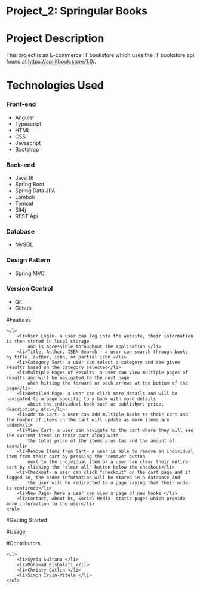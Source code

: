 # Project_2: Springular Books

# Project Description
This project is an E-commerce IT bookstore which uses the IT bookstore api found at https://api.itbook.store/1.0/. 

# Technologies Used
<h3>Front-end</h3>
 <ul>
  <li> Angular </li>
  <li> Typescript </li>
  <li> HTML</li>
  <li> CSS </li>
  <li> Javascript </li>
  <li> Bootstrap </li>
 </ul>
<h3>Back-end</h3>
 <ul>
  <li> Java 16</li>
  <li> Spring Boot</li>
  <li> Spring Data JPA</li>
  <li> Lombok </li>
  <li> Tomcat </li>
  <li> Slf4j </li>
  <li> REST Api </li>	
 </ul>
 <h3> Database </h3>
  <ul>
   <li> MySQL </li>
  </ul>
 <h3> Design Pattern </h3>
  <ul>
   <li>Spring MVC</li>
  </ul>
 <h3> Version Control </h3>
  <ul>
   <li> Git </li>
   <li> Github </li>
  </ul>

#Features

	<ul>
		<li>User Login- a user can log into the website, their information is then stored in local storage 
			and is accessible throughout the application </li>
		<li>Title, Author, ISBN Search - a user can search through books by title, author, isbn, or partial isbn </li>
		<li>Category Sort- a user can select a category and see given results based on the category selected</li>
		<li>Multiple Pages of Results- a user can view multiple pages of results and will be navigated to the next page
			when hitting the forward or back arrows at the bottom of the page</li>
		<li>Detailed Page- a user can click more details and will be navigated to a page specific to a book with more details
			about the individual book such as publisher, price, description, etc.</li>
		<li>Add to Cart- a user can add multiple books to their cart and the number of items in the cart will update as more items are added</li>
		<li>View Cart- a user can navigate to the cart where they will see the current items in their cart along with 
			the total price of the items plus tax and the amount of tax</li>
		<li>Remove Items from Cart- a user is able to remove an individual item from their cart by pressing the "remove" button 
			next to the individual item or a user can clear their entire cart by clicking the "clear all" button below the checkout</li>
		<li>Checkout- a user can click "checkout" on the cart page and if logged in, the order information will be stored in a database and
			the user will be redirected to a page saying that their order is confirmed</li>
		<li>New Page- here a user can view a page of new books </li>
		<li>Contact, About Us, Social Media- static pages which provide more information to the user</li>
	</ul>

#Getting Started

#Usage

#Contributors

	<ul>
		<li>Syeda Sultana </li>
		<li>Mohamad Elshalati </li>
		<li>Christy Catlin </li>
		<li>Simon Irvin-Vitela </li>
	</ul>
